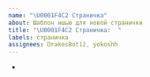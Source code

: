 ```yaml
---
name: "\U0001F4C2 Страничка"
about: Шаблон ишью для новой странички
title: "\U0001F4C2 Страничка:  "
labels: страничка
assignees: DrakesBot12, yokoshh
---
```


-
